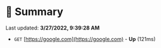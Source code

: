 # 📖 Summary
Last updated: **3/27/2022, 9:39:28 AM**

- `GET` [https://google.com](https://google.com) - **Up** (121ms)
